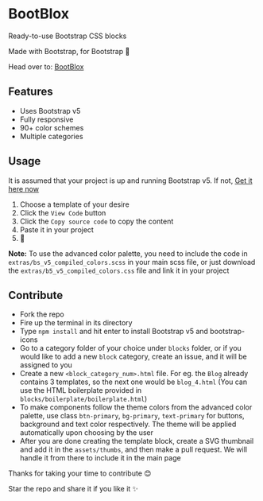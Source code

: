 # BootBlox
Ready-to-use Bootstrap CSS blocks

Made with Bootstrap, for Bootstrap 💙

Head over to: 
[BootBlox](https://vaibhavsaini19.github.io/BootBlox/)

## Features
- Uses Bootstrap v5
- Fully responsive
- 90+ color schemes
- Multiple categories

## Usage
It is assumed that your project is up and running Bootstrap v5. If not, [Get it here now](https://v5.getbootstrap.com/)
1. Choose a template of your desire
2. Click the `View Code` button
3. Click the `Copy source code` to copy the content
4. Paste it in your project
5. 🎉

**Note:** To use the advanced color palette, you need to include the code in `extras/bs_v5_compiled_colors.scss` in your main scss file, 
or just download the `extras/b5_v5_compiled_colors.css` file and link it in your project

## Contribute
- Fork the repo
- Fire up the terminal in its directory
- Type `npm install` and hit enter to install Bootstrap v5 and bootstrap-icons
- Go to a category folder of your choice under `blocks` folder, or if you would like to add a new `block` category, create an issue,  and it will be assigned to you
- Create a new `<block_category_num>.html` file. For eg. the `Blog` already contains 3 templates, so the next one would be `blog_4.html` (You can use the HTML boilerplate provided in `blocks/boilerplate/boilerplate.html`)
- To make components follow the theme colors from the advanced color palette, use class `btn-primary`, `bg-primary`, `text-primary` for buttons, background and text color respectively. The theme will be applied automatically upon choosing by the user
- After you are done creating the template block, create a SVG thumbnail and add it in the `assets/thumbs`, and then make a pull request. We will handle it from there to include it in the main page


Thanks for taking your time to contribute 😊

Star the repo and share it if you like it ✨
